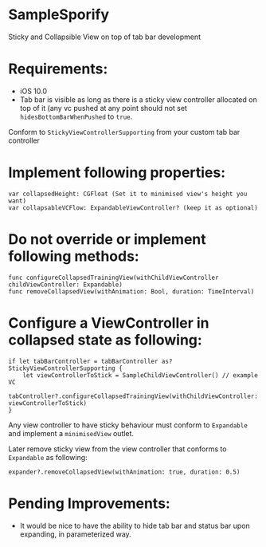 # SampleSporify
Sticky and Collapsible View on top of tab bar development

# Requirements:
- iOS 10.0
- Tab bar is visible as long as there is a sticky view controller allocated on top of it (any vc pushed at any point should not set ```hidesBottomBarWhenPushed``` to ```true```.

Conform to ```StickyViewControllerSupporting``` from your custom tab bar controller

# Implement following properties:
```
var collapsedHeight: CGFloat (Set it to minimised view's height you want)
var collapsableVCFlow: ExpandableViewController? (keep it as optional)
```

# Do not override or implement following methods:
```
func configureCollapsedTrainingView(withChildViewController childViewController: Expandable)
func removeCollapsedView(withAnimation: Bool, duration: TimeInterval)
```

# Configure a ViewController in collapsed state as following:

```
if let tabBarController = tabBarController as? StickyViewControllerSupporting {
    let viewControllerToStick = SampleChildViewController() // example VC
    tabController?.configureCollapsedTrainingView(withChildViewController: viewControllerToStick)
}
```

Any view controller to have sticky behaviour must conform to ```Expandable``` and implement a ```minimisedView``` outlet.

Later remove sticky view from the view controller that conforms to ```Expandable``` as following:

```
expander?.removeCollapsedView(withAnimation: true, duration: 0.5)
```

# Pending Improvements:
- It would be nice to have the ability to hide tab bar and status bar upon expanding, in parameterized way.
